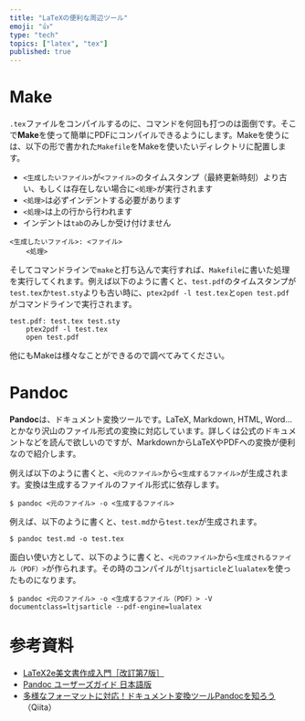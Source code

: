 ```yaml
---
title: "LaTeXの便利な周辺ツール"
emoji: "👍"
type: "tech"
topics: ["latex", "tex"]
published: true
---
```


# Make

`.tex`ファイルをコンパイルするのに、コマンドを何回も打つのは面倒です。そこで**Make**を使って簡単にPDFにコンパイルできるようにします。Makeを使うには、以下の形で書かれた`Makefile`をMakeを使いたいディレクトリに配置します。

- `<生成したいファイル>`が`<ファイル>`のタイムスタンプ（最終更新時刻）より古い、もしくは存在しない場合に`<処理>`が実行されます
- `<処理>`は必ずインデントする必要があります
- `<処理>`は上の行から行われます
- インデントは`tab`のみしか受け付けません

```make
<生成したいファイル>: <ファイル>
	<処理>
```

そしてコマンドラインで`make`と打ち込んで実行すれば、`Makefile`に書いた処理を実行してくれます。例えば以下のように書くと、`test.pdf`のタイムスタンプが`test.tex`か`test.sty`よりも古い時に、`ptex2pdf -l test.tex`と`open test.pdf`がコマンドラインで実行されます。

```make
test.pdf: test.tex test.sty
	ptex2pdf -l test.tex
	open test.pdf
```

他にもMakeは様々なことができるので調べてみてください。

# Pandoc

**Pandoc**は、ドキュメント変換ツールです。LaTeX, Markdown, HTML, Word... とかなり沢山のファイル形式の変換に対応しています。詳しくは公式のドキュメントなどを読んで欲しいのですが、MarkdownからLaTeXやPDFへの変換が便利なので紹介します。

例えば以下のように書くと、`<元のファイル>`から`<生成するファイル>`が生成されます。変換は生成するファイルのファイル形式に依存します。

```shell
$ pandoc <元のファイル> -o <生成するファイル>
```

例えば、以下のように書くと、`test.md`から`test.tex`が生成されます。

```shell
$ pandoc test.md -o test.tex
```

面白い使い方として、以下のように書くと、`<元のファイル>`から`<生成されるファイル（PDF）>`が作られます。その時のコンパイルが`ltjsarticle`と`lualatex`を使ったものになります。

```shell
$ pandoc <元のファイル> -o <生成するファイル（PDF）> -V documentclass=ltjsarticle --pdf-engine=lualatex
```

# 参考資料

- [LaTeX2e美文書作成入門［改訂第7版］](https://www.amazon.co.jp/%E6%94%B9%E8%A8%82%E7%AC%AC7%E7%89%88-LaTeX2%CE%B5%E7%BE%8E%E6%96%87%E6%9B%B8%E4%BD%9C%E6%88%90%E5%85%A5%E9%96%80-%E5%A5%A5%E6%9D%91-%E6%99%B4%E5%BD%A6/dp/4774187054)
- [Pandoc ユーザーズガイド 日本語版](http://sky-y.github.io/site-pandoc-jp/users-guide/)
- [多様なフォーマットに対応！ドキュメント変換ツールPandocを知ろう](https://qiita.com/sky_y/items/80bcd0f353ef5b8980ee)（Qiita）